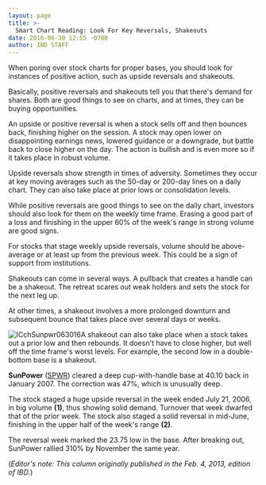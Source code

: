 ```yaml
---
layout: page
title: >-
  Smart Chart Reading: Look For Key Reversals, Shakeouts
date: 2016-06-30 12:55 -0700
author: IBD STAFF
---
```





When poring over stock charts for proper bases, you should look for instances of positive action, such as upside reversals and shakeouts.


Basically, positive reversals and shakeouts tell you that there's demand for shares. Both are good things to see on charts, and at times, they can be buying opportunities.


An upside or positive reversal is when a stock sells off and then bounces back, finishing higher on the session. A stock may open lower on disappointing earnings news, lowered guidance or a downgrade, but battle back to close higher on the day. The action is bullish and is even more so if it takes place in robust volume.


Upside reversals show strength in times of adversity. Sometimes they occur at key moving averages such as the 50-day or 200-day lines on a daily chart. They can also take place at prior lows or consolidation levels.


While positive reversals are good things to see on the daily chart, investors should also look for them on the weekly time frame. Erasing a good part of a loss and finishing in the upper 60% of the week's range in strong volume are good signs.


For stocks that stage weekly upside reversals, volume should be above-average or at least up from the previous week. This could be a sign of support from institutions.


Shakeouts can come in several ways. A pullback that creates a handle can be a shakeout. The retreat scares out weak holders and sets the stock for the next leg up.


At other times, a shakeout involves a more prolonged downturn and subsequent bounce that takes place over several days or weeks.


![ICchSunpwr063016](https://www.investors.com/wp-content/uploads/2016/06/ICchSunpwr063016-1024x526.jpg)A shakeout can also take place when a stock takes out a prior low and then rebounds. It doesn't have to close higher, but well off the time frame's worst levels. For example, the second low in a double-bottom base is a shakeout.


**SunPower** ([SPWR](https://research.investors.com/quote.aspx?symbol=SPWR)) cleared a deep cup-with-handle base at 40.10 back in January 2007. The correction was 47%, which is unusually deep.


The stock staged a huge upside reversal in the week ended July 21, 2006, in big volume **(1)**, thus showing solid demand. Turnover that week dwarfed that of the prior week. The stock also staged a solid reversal in mid-June, finishing in the upper half of the week's range **(2)**.


The reversal week marked the 23.75 low in the base. After breaking out, SunPower rallied 310% by November the same year.


(*Editor's note: This column originally published in the Feb. 4, 2013, edition of IBD.*)




